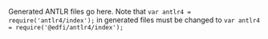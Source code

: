 Generated ANTLR files go here. Note that `var antlr4 = require('antlr4/index');` in
generated files must be changed to `var antlr4 = require('@edfi/antlr4/index');`